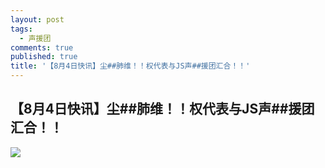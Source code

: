 ```yaml
---
layout: post
tags:
  - 声援团
comments: true
published: true
title: '【8月4日快讯】尘##肺维！！权代表与JS声##援团汇合！！'
---
```

## 【8月4日快讯】尘##肺维！！权代表与JS声##援团汇合！！

![](https://wx3.sinaimg.cn/mw690/0060lm7Tly1ftykvnnl40j30u01f1gz7.jpg)
